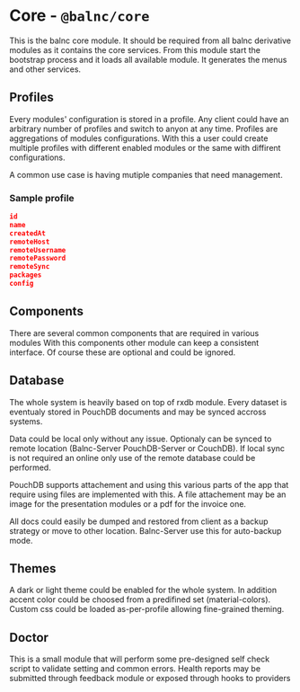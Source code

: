 # Core - `@balnc/core`

This is the balnc core module. It should be required from all balnc derivative modules as it contains the core services. From this module start the bootstrap process and it loads all available module. It generates the menus and other services.

## Profiles

Every modules' configuration is stored in a profile. Any client could have an arbitrary number of profiles and switch to anyon at any time. Profiles are aggregations of modules configurations. With this a user could create multiple profiles with different enabled modules or the same with diffirent configurations.

A common use case is having mutiple companies that need management.

### Sample profile

````json
id
name
createdAt
remoteHost
remoteUsername
remotePassword
remoteSync
packages
config
````

## Components

There are several common components that are required in various modules With this components other module can keep a consistent interface. Of course these are optional and could be ignored.

## Database

The whole system is heavily based on top of rxdb module. Every dataset is eventualy stored in PouchDB documents and may be synced accross systems.

Data could be local only without any issue. Optionaly can be synced to remote location (Balnc-Server PouchDB-Server or CouchDB). If local sync is not required an online only use of the remote database could be performed.

PouchDB supports attachement and using this various parts of the app that require using files are implemented with this. A file attachement may be an image for the presentation modules or a pdf for the invoice one.

All docs could easily be dumped and restored from client as a backup strategy or move to other location. Balnc-Server use this for auto-backup mode.

## Themes

A dark or light theme could be enabled for the whole system. In addition accent color could be choosed from a predifined set (material-colors). Custom css could be loaded as-per-profile allowing fine-grained theming.

## Doctor

This is a small module that will perform some pre-designed self check script to validate setting and common errors. Health reports may be submitted through feedback module or exposed through hooks to providers
